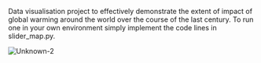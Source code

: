 Data visualisation project to effectively demonstrate the extent of impact of global warming around the world over the course of the last century.
To run one in your own environment simply implement the code lines in slider_map.py. 

![Unknown-2](https://user-images.githubusercontent.com/43739199/93737869-79b70280-fc0e-11ea-8ada-f88c0cd4ba47.png)

